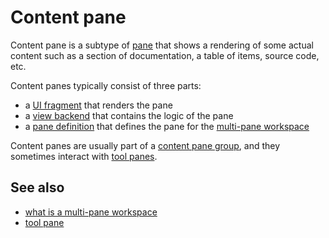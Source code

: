 # Content pane

Content pane is a subtype of [pane](def://) that shows a rendering of some actual content such 
as a section of documentation, a table of items, source code, etc.

Content panes typically consist of three parts: 

- a [UI fragment](def://) that renders the pane
- a [view backend](def://) that contains the logic of the pane
- a [pane definition](def://) that defines the pane for the [multi-pane workspace](def://)

Content panes are usually part of a [content pane group](def://), and they sometimes
interact with [tool panes](def://).

## See also

- [what is a multi-pane workspace](def://)
- [tool pane](def://)